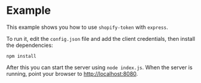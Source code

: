 # Example

This example shows you how to use `shopify-token` with `express`.

To run it, edit the `config.json` file and add the client credentials, then
install the dependencies:

```
npm install
```

After this you can start the server using `node index.js`. When the server is
running, point your browser to [http://localhost:8080](http://localhost:8080).
